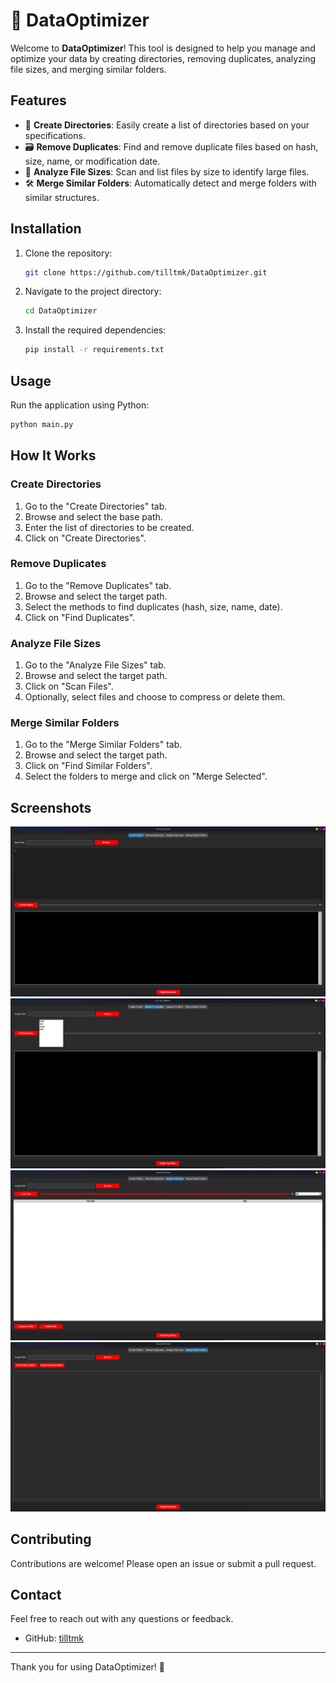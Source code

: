 # 📁 DataOptimizer

Welcome to **DataOptimizer**! This tool is designed to help you manage and optimize your data by creating directories, removing duplicates, analyzing file sizes, and merging similar folders.

## Features

- 📂 **Create Directories**: Easily create a list of directories based on your specifications.
- 🗃️ **Remove Duplicates**: Find and remove duplicate files based on hash, size, name, or modification date.
- 📏 **Analyze File Sizes**: Scan and list files by size to identify large files.
- 🛠️ **Merge Similar Folders**: Automatically detect and merge folders with similar structures.

## Installation

1. Clone the repository:
    ```sh
    git clone https://github.com/tilltmk/DataOptimizer.git
    ```
2. Navigate to the project directory:
    ```sh
    cd DataOptimizer
    ```
3. Install the required dependencies:
    ```sh
    pip install -r requirements.txt
    ```

## Usage

Run the application using Python:
```sh
python main.py
```

## How It Works

### Create Directories

1. Go to the "Create Directories" tab.
2. Browse and select the base path.
3. Enter the list of directories to be created.
4. Click on "Create Directories".

### Remove Duplicates

1. Go to the "Remove Duplicates" tab.
2. Browse and select the target path.
3. Select the methods to find duplicates (hash, size, name, date).
4. Click on "Find Duplicates".

### Analyze File Sizes

1. Go to the "Analyze File Sizes" tab.
2. Browse and select the target path.
3. Click on "Scan Files".
4. Optionally, select files and choose to compress or delete them.

### Merge Similar Folders

1. Go to the "Merge Similar Folders" tab.
2. Browse and select the target path.
3. Click on "Find Similar Folders".
4. Select the folders to merge and click on "Merge Selected".

## Screenshots

![Main Screen](screenshots/1.png)
![Create Directories](screenshots/2.png)
![Remove Duplicates](screenshots/3.png)
![Analyze File Sizes](screenshots/4.png)

## Contributing

Contributions are welcome! Please open an issue or submit a pull request.

## Contact

Feel free to reach out with any questions or feedback.

- GitHub: [tilltmk](https://github.com/tilltmk)

---

Thank you for using DataOptimizer! 🚀
